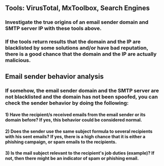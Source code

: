 ## Tools: VirusTotal, MxToolbox, Search Engines

### Investigate the true origins of an email sender domain and SMTP server IP with these tools above.

### If the tools return results that the domain and the IP are blacklisted by some solutions and/or have bad reputation, there is a good chance that the domain and the IP are actually malicious.

## Email sender behavior analysis

### If somehow, the email sender domain and the SMTP server are not blacklisted and the domain has not been spoofed, you can check the sender behavior by doing the following:

#### 1) Have the recipient/s received emails from the email sender or its domain before? If yes, this behavior could be considered normal.

#### 2) Does the sender use the same subject formula to several recipients with his sent emails? If yes, there is a high chance that it is either a phishing campaign, or spam emails to the recipients.

#### 3) Is the mail subject relevant to the recipient's job duties (example)? If not, then there might be an indicator of spam or phishing email.

